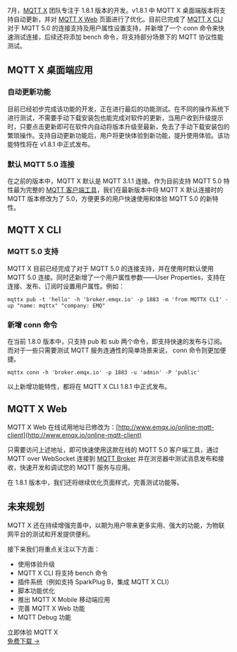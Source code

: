 7月，[MQTT X](https://mqttx.app/zh) 团队专注于 1.8.1 版本的开发。v1.8.1 中 MQTT X 桌面端版本将支持自动更新，并对 [MQTT X Web](https://mqttx.app/zh/web) 页面进行了优化。目前已完成了 [MQTT X CLI](https://mqttx.app/zh/cli) 对于 MQTT 5.0 的连接支持及用户属性设置支持，并新增了一个 conn 命令来快速测试连接，后续还将添加 bench 命令，将支持部分场景下的 MQTT 协议性能测试。

## MQTT X 桌面端应用

### 自动更新功能

目前已经初步完成该功能的开发，正在进行最后的功能测试。在不同的操作系统下进行测试，不需要手动下载安装包也能完成对软件的更新，当用户收到升级提示时，只要点击更新即可在软件内自动将版本升级至最新，免去了手动下载安装包的繁琐操作。支持自动更新功能后，用户将更快体验到新功能，提升使用体验。该功能特性将在 v1.8.1 中正式发布。

### 默认 MQTT 5.0 连接

在之前的版本中，MQTT X 默认是 MQTT 3.1.1 连接。作为目前支持 MQTT 5.0 特性最为完整的 [MQTT 客户端工具](https://www.emqx.io/zh/mqtt-client)，我们在最新版本中将 MQTT X 默认连接时的 MQTT 版本修改为了 5.0，方便更多的用户快速使用和体验 MQTT 5.0 的新特性。

## MQTT X CLI

### MQTT 5.0 支持

MQTT X 目前已经完成了对于 MQTT 5.0 的连接支持，并在使用时默认使用 MQTT 5.0 连接。同时还新增了一个用户属性参数——User Properties，支持在连接、发布、订阅时设置用户属性。例如：

```
mqttx pub -t 'hello' -h 'broker.emqx.io' -p 1883 -m 'from MQTTX CLI' -up "name: mqttx" "company: EMQ" 
```

### 新增 conn 命令

在当前 1.8.0 版本中，只支持 pub 和 sub 两个命令，即支持快速的发布与订阅。而对于一些只需要测试 MQTT 服务连通性的简单场景来说， conn 命令则更加便捷。

```
mqttx conn -h 'broker.emqx.io' -p 1883 -u 'admin' -P 'public'
```

以上新增功能特性，都将在 MQTT X CLI 1.8.1 中正式发布。

## MQTT X Web

MQTT X Web 在线试用地址已修改为：[http://www.emqx.io/online-mqtt-client](http://www.emqx.io/online-mqtt-client)

只需要访问上述地址，即可快速使用这款在线的 MQTT 5.0 客户端工具，通过 MQTT over WebSocket 连接到 [MQTT Broker](https://www.emqx.io/zh) 并在浏览器中测试消息发布和接收，快速开发和调试您的 MQTT 服务与应用。

在 1.8.1 版本中，我们还将继续优化页面样式，完善测试功能等。

## 未来规划

MQTT X 还在持续增强完善中，以期为用户带来更多实用、强大的功能，为物联网平台的测试和开发提供便利。

接下来我们将重点关注以下方面：

- 使用体验升级
- MQTT X CLI 将支持 bench 命令
- 插件系统（例如支持 SparkPlug B，集成 MQTT X CLI）
- 脚本功能优化
- 推出 MQTT X Mobile 移动端应用
- 完善 MQTT X Web 功能
- MQTT Debug 功能



<section class="promotion">
    <div>
        立即体验 MQTT X
    </div>
    <a href="https://www.emqx.com/zh/try?product=MQTTX" class="button is-gradient px-5">免费下载 →</a>
</section>
